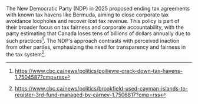 The New Democratic Party (NDP) in 2025 proposed ending tax agreements with known tax havens like Bermuda, aiming to close corporate tax avoidance loopholes and recover lost tax revenue. This policy is part of their broader focus on tax fairness and corporate accountability, with the party estimating that Canada loses tens of billions of dollars annually due to such practices[^1]. The NDP's approach contrasts with perceived inaction from other parties, emphasizing the need for transparency and fairness in the tax system[^2].

[^1]: https://www.cbc.ca/news/politics/poilievre-crack-down-tax-havens-1.7504587?cmp=rss  
[^2]: https://www.cbc.ca/news/politics/brookfield-used-cayman-islands-to-register-3rd-fund-managed-by-carney-1.7506817?cmp=rss
